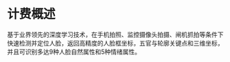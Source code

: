 # 计费概述

基于业界领先的深度学习技术，在手机拍照、监控摄像头拍摄、闸机抓拍等条件下快速检测并定位人脸，返回高精度的人脸框坐标，五官与轮廓关键点和三维坐标，并且可识别多达9种人脸自然属性和5种情绪属性。